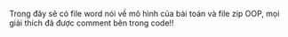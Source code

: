 Trong đây sẽ có file word nói về mô hình của bài toán và file zip OOP, mọi giải thích đã được comment bên trong code!!
